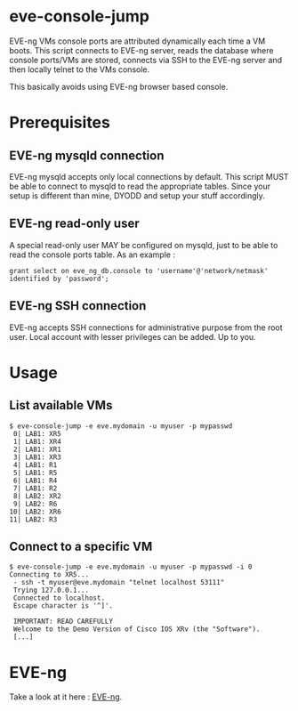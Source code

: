 # eve-console-jump

EVE-ng VMs console ports are attributed dynamically each time a VM boots. This script connects to EVE-ng server, reads the database where console ports/VMs are stored, connects via SSH to the EVE-ng server and then locally telnet to the VMs console.

This basically avoids using EVE-ng browser based console.

# Prerequisites

## EVE-ng mysqld connection

EVE-ng mysqld accepts only local connections by default. This script MUST be able to connect to mysqld to read the appropriate tables. Since your setup is different than mine, DYODD and setup your stuff accordingly.

## EVE-ng read-only user

A special read-only user MAY be configured on mysqld, just to be able to read the console ports table. As an example :

```
grant select on eve_ng_db.console to 'username'@'network/netmask' identified by 'password';
```

## EVE-ng SSH connection

EVE-ng accepts SSH connections for administrative purpose from the root user. Local account with lesser privileges can be added. Up to you.

# Usage

## List available VMs 

```
$ eve-console-jump -e eve.mydomain -u myuser -p mypasswd
 0| LAB1: XR5
 1| LAB1: XR4
 2| LAB1: XR1
 3| LAB1: XR3
 4| LAB1: R1
 5| LAB1: R5
 6| LAB1: R4
 7| LAB1: R2
 8| LAB2: XR2
 9| LAB2: R6
10| LAB2: XR6
11| LAB2: R3
```

## Connect to a specific VM

```
$ eve-console-jump -e eve.mydomain -u myuser -p mypasswd -i 0
Connecting to XR5...
 - ssh -t myuser@eve.mydomain "telnet localhost 53111"
 Trying 127.0.0.1...
 Connected to localhost.
 Escape character is '^]'.

 IMPORTANT: READ CAREFULLY
 Welcome to the Demo Version of Cisco IOS XRv (the "Software").
 [...]
```

# EVE-ng

Take a look at it here : [EVE-ng](https://www.eve-ng.net).
